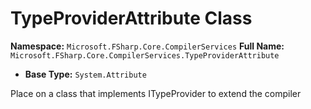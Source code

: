 # TypeProviderAttribute Class

**Namespace:** `Microsoft.FSharp.Core.CompilerServices`
**Full Name:** `Microsoft.FSharp.Core.CompilerServices.TypeProviderAttribute`
- **Base Type:** `System.Attribute`

Place on a class that implements ITypeProvider to extend the compiler